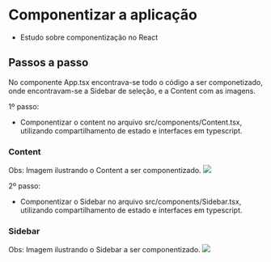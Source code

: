 # Componentizar a aplicação

- Estudo sobre componentização no React


## Passos a passo

No componente App.tsx encontrava-se todo o código a ser componetizado, onde encontravam-se a Sidebar de seleção, 
e a Content com as imagens.

1º passo:
- Componentizar o content no arquivo src/components/Content.tsx, utilizando compartilhamento de estado e interfaces em typescript.

### Content
Obs: Imagem ilustrando o Content a ser componentizado.
<img style='' src='https://user-images.githubusercontent.com/39751095/201425385-353010aa-0d90-41b9-9236-63b398e9b81d.png' />



2º passo:
- Componentizar o Sidebar no arquivo src/components/Sidebar.tsx, utilizando compartilhamento de estado e interfaces em typescript.

### Sidebar
Obs: Imagem ilustrando o Sidebar a ser componentizado.
<img style='' src='https://user-images.githubusercontent.com/39751095/201425861-7379d6de-9506-4f75-ad55-a4b377020ef4.png' />
